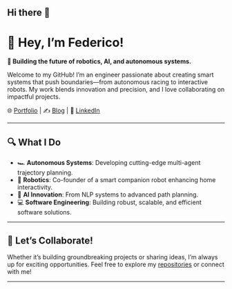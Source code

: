 ## Hi there 👋

<!--
**FedeAi/FedeAi** is a ✨ _special_ ✨ repository because its `README.md` (this file) appears on your GitHub profile.

Here are some ideas to get you started:

- 🔭 I’m currently working on ...
- 🌱 I’m currently learning ...
- 👯 I’m looking to collaborate on ...
- 🤔 I’m looking for help with ...
- 💬 Ask me about ...
- 📫 How to reach me: ...
- 😄 Pronouns: ...
- ⚡ Fun fact: ...
-->

# 👋 Hey, I’m Federico!  

**🚀 Building the future of robotics, AI, and autonomous systems.**  

Welcome to my GitHub! I’m an engineer passionate about creating smart systems that push boundaries—from autonomous racing to interactive robots. My work blends innovation and precision, and I love collaborating on impactful projects.  

🌐 [Portfolio](https://federicosarrocco.com/) | ✍️ [Blog](https://federicosarrocco.com/blog) | 💼 [LinkedIn](https://www.linkedin.com/in/federico-sarrocco-6240b5164/)  

---

## 🔍 What I Do  

- 🏎️ **Autonomous Systems**: Developing cutting-edge multi-agent trajectory planning.  
- 🤖 **Robotics**: Co-founder of a smart companion robot enhancing home interactivity.  
- 🧠 **AI Innovation**: From NLP systems to advanced path planning.  
- 💻 **Software Engineering**: Building robust, scalable, and efficient software solutions.  

---

## 🤝 Let’s Collaborate!  

Whether it’s building groundbreaking projects or sharing ideas, I’m always up for exciting opportunities. Feel free to explore my [repositories](https://github.com/FedeAi) or connect with me!  

---
